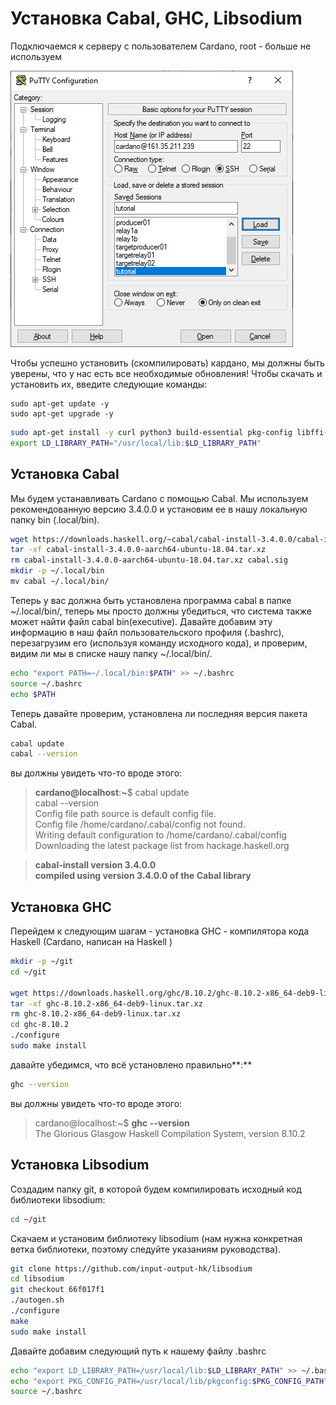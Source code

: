 # Установка Cabal, GHC, Libsodium

Подключаемся к серверу с пользователем Cardano, root - больше не используем

![](.gitbook/assets/image%20%2819%29.png)

Чтобы успешно установить \(скомпилировать\) кардано, мы должны быть уверены, что у нас есть все необходимые обновления! Чтобы скачать и установить их, введите следующие команды:

```
sudo apt-get update -y
sudo apt-get upgrade -y
```

```bash
sudo apt-get install -y curl python3 build-essential pkg-config libffi-dev libgmp-dev libssl-dev libtinfo-dev systemd libsystemd-dev libsodium-dev zlib1g-dev yarn make g++ jq libncursesw5 libtool autoconf git tmux htop nload
export LD_LIBRARY_PATH="/usr/local/lib:$LD_LIBRARY_PATH"
```

## Установка  Cabal

Мы будем устанавливать Cardano с помощью Cabal. Мы используем рекомендованную версию 3.4.0.0 и установим ее в нашу локальную папку bin \(.local/bin\).

```bash
wget https://downloads.haskell.org/~cabal/cabal-install-3.4.0.0/cabal-install-3.4.0.0-aarch64-ubuntu-18.04.tar.xz
tar -xf cabal-install-3.4.0.0-aarch64-ubuntu-18.04.tar.xz
rm cabal-install-3.4.0.0-aarch64-ubuntu-18.04.tar.xz cabal.sig
mkdir -p ~/.local/bin
mv cabal ~/.local/bin/
```

Теперь у вас должна быть установлена программа cabal в папке ~/.local/bin/, теперь мы просто должны убедиться, что система также может найти файл cabal bin\(executive\). Давайте добавим эту информацию в наш файл пользовательского профиля \(.bashrc\), перезагрузим его \(используя команду исходного кода\), и проверим, видим ли мы в списке нашу папку ~/.local/bin/.

```bash
echo "export PATH=~/.local/bin:$PATH" >> ~/.bashrc 
source ~/.bashrc 
echo $PATH
```

Теперь давайте проверим, установлена ли последняя версия пакета Cabal.

```bash
cabal update
cabal --version
```

вы должны увидеть что-то вроде этого:

> **cardano@localhost**:**~**$  cabal update  
> cabal --version  
> Config file path source is default config file.  
> Config file /home/cardano/.cabal/config not found.  
> Writing default configuration to /home/cardano/.cabal/config  
> Downloading the latest package list from hackage.haskell.org

> **cabal-install version 3.4.0.0  
> compiled using version 3.4.0.0 of the Cabal library**

## Установка  GHC

Перейдем к следующим шагам - установка GHC - компилятора кода Haskell \(Cardano, написан на Haskell \)

```bash
mkdir -p ~/git
cd ~/git

wget https://downloads.haskell.org/ghc/8.10.2/ghc-8.10.2-x86_64-deb9-linux.tar.xz
tar -xf ghc-8.10.2-x86_64-deb9-linux.tar.xz
rm ghc-8.10.2-x86_64-deb9-linux.tar.xz
cd ghc-8.10.2
./configure
sudo make install
```

давайте убедимся, что всё установлено правильно**:**

```bash
ghc --version
```

вы должны увидеть что-то вроде этого:

> cardano@localhost:~$ **ghc --version**  
> The Glorious Glasgow Haskell Compilation System, version 8.10.2

## Установка  Libsodium

Создадим папку git, в которой будем компилировать исходный код библиотеки libsodium:

```bash
cd ~/git
```

Скачаем и установим библиотеку libsodium \(нам нужна конкретная ветка библиотеки, поэтому следуйте указаниям руководства\).

```bash
git clone https://github.com/input-output-hk/libsodium
cd libsodium
git checkout 66f017f1
./autogen.sh
./configure
make
sudo make install
```

Давайте добавим следующий путь к нашему файлу .bashrc

```bash
echo "export LD_LIBRARY_PATH=/usr/local/lib:$LD_LIBRARY_PATH" >> ~/.bashrc
echo "export PKG_CONFIG_PATH=/usr/local/lib/pkgconfig:$PKG_CONFIG_PATH"     >> ~/.bashrc
source ~/.bashrc
```

